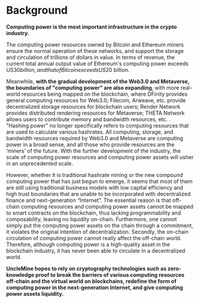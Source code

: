 # Background

**Computing power is the most important infrastructure in the crypto industry.**

The computing power resources owned by Bitcoin and Ethereum miners ensure the normal operation of these networks, and support the storage and circulation of trillions of dollars in value. In terms of revenue, the current total annual output value of Ethereum's computing power exceeds US$30 billion, and that of Bitcoin exceeds US$20 billion.

Meanwhile, **with the gradual development of the Web3.0 and Metaverse, the boundaries of "computing power" are also expanding**, with more real-world resources being mapped on the blockchain, where DFinity provides general computing resources for Web3.0; Filecoin, Arweave, etc. provide decentralized storage resources for blockchain users; Render Network provides distributed rendering resources for Metaverse; THETA Network allows users to contribute memory and bandwidth resources, etc. . "Hashing power" no longer specifically refers to computing resources that are used to calculate various hashrates. All computing, storage, and bandwidth resources required by Web3.0 and Metaverse are computing power in a broad sense, and all those who provide resources are the ‘miners’ of the future. With the further development of the industry, the scale of computing power resources and computing power assets will usher in an unprecedented scale.

However, whether it is traditional hashrate mining or the new compound computing power that has just begun to emerge, it seems that most of them are still using traditional business models with low capital efficiency and high trust boundaries that are unable to be incorporated with decentralized finance and next-generation “Internet”. The essential reason is that off-chain computing resources and computing power assets cannot be mapped to smart contracts on the blockchain, thus lacking programmability and composability, leaving no liquidity on-chain. Furthermore, one cannot simply put the computing power assets on the chain through a commitment, it violates the original intention of decentralization. Secondly, the on-chain circulation of computing power cannot really affect the off-chain world. Therefore, although computing power is a high-quality asset in the blockchain industry, it has never been able to circulate in a decentralized world.

**UncleMine hopes to rely on cryptography technologies such as zero-knowledge proof to break the barriers of various computing resources off-chain and the virtual world on blockchains, redefine the form of computing power in the next-generation Internet, and give computing power assets liquidity.**
